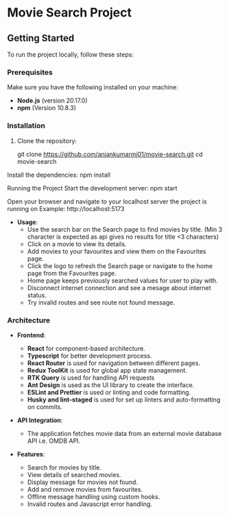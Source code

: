 # Movie Search Project

## Getting Started

To run the project locally, follow these steps:

### Prerequisites

Make sure you have the following installed on your machine:

- **Node.js** (version 20.17.0)
- **npm** (Version 10.8.3)

### Installation

1. Clone the repository:

   git clone https://github.com/anjankumarmj01/movie-search.git
   cd movie-search

Install the dependencies:
npm install

Running the Project
Start the development server:
npm start

Open your browser and navigate to your localhost server the project is running on
Example: http://localhost:5173

- **Usage**:
  - Use the search bar on the Search page to find movies by title. (Min 3 character is expected as api gives no results for title <3 characters)
  - Click on a movie to view its details.
  - Add movies to your favourites and view them on the Favourites page.
  - Click the logo to refresh the Search page or navigate to the home page from the Favourites page.
  - Home page keeps previously searched values for user to play with.
  - Disconnect internet connection and see a mesage about internet status.
  - Try invalid routes and see route not found message.

### Architecture

- **Frontend**:

  - **React** for component-based architecture.
  - **Typescript** for better development process.
  - **React Router** is used for navigation between different pages.
  - **Redux ToolKit** is used for global app state management.
  - **RTK Query** is used for handling API requests
  - **Ant Design** is used as the UI library to create the interface.
  - **ESLint and Prettier** is used or linting and code formatting.
  - **Husky and lint-staged** is used for set up linters and auto-formatting on commits.

- **API Integration**:

  - The application fetches movie data from an external movie database API i.e. OMDB API.

- **Features**:
  - Search for movies by title.
  - View details of searched movies.
  - Display message for movies not found.
  - Add and remove movies from favourites.
  - Offline message handling using custom hooks.
  - Invalid routes and Javascript error handling.

